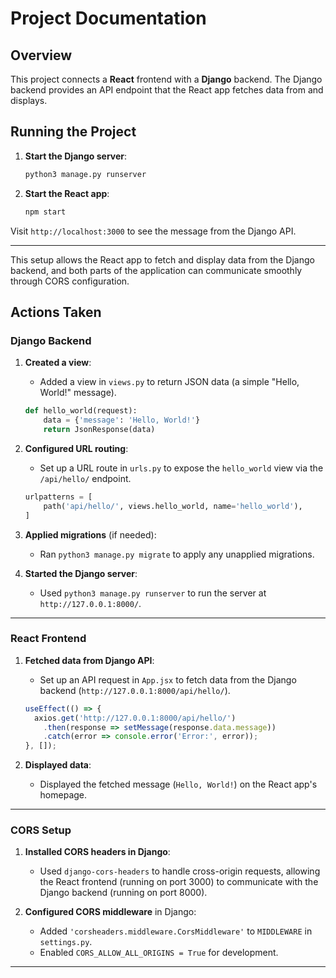 
# Project Documentation

## Overview

This project connects a **React** frontend with a **Django** backend. The Django backend provides an API endpoint that the React app fetches data from and displays.

## Running the Project

1. **Start the Django server**:

   ```bash
   python3 manage.py runserver
   ```

2. **Start the React app**:

   ```bash
   npm start
   ```

Visit `http://localhost:3000` to see the message from the Django API.

---

This setup allows the React app to fetch and display data from the Django backend, and both parts of the application can communicate smoothly through CORS configuration.



## Actions Taken

### Django Backend

1. **Created a view**:
    - Added a view in `views.py` to return JSON data (a simple "Hello, World!" message).

   ```python
   def hello_world(request):
       data = {'message': 'Hello, World!'}
       return JsonResponse(data)
   ```

2. **Configured URL routing**:
    - Set up a URL route in `urls.py` to expose the `hello_world` view via the `/api/hello/` endpoint.

   ```python
   urlpatterns = [
       path('api/hello/', views.hello_world, name='hello_world'),
   ]
   ```

3. **Applied migrations** (if needed):
    - Ran `python3 manage.py migrate` to apply any unapplied migrations.

4. **Started the Django server**:
    - Used `python3 manage.py runserver` to run the server at `http://127.0.0.1:8000/`.

---

### React Frontend

1. **Fetched data from Django API**:
    - Set up an API request in `App.jsx` to fetch data from the Django backend (`http://127.0.0.1:8000/api/hello/`).

   ```javascript
   useEffect(() => {
     axios.get('http://127.0.0.1:8000/api/hello/')
       .then(response => setMessage(response.data.message))
       .catch(error => console.error('Error:', error));
   }, []);
   ```

2. **Displayed data**:
    - Displayed the fetched message (`Hello, World!`) on the React app's homepage.

---

### CORS Setup

1. **Installed CORS headers in Django**:
    - Used `django-cors-headers` to handle cross-origin requests, allowing the React frontend (running on port 3000) to communicate with the Django backend (running on port 8000).

2. **Configured CORS middleware** in Django:
    - Added `'corsheaders.middleware.CorsMiddleware'` to `MIDDLEWARE` in `settings.py`.
    - Enabled `CORS_ALLOW_ALL_ORIGINS = True` for development.

---

